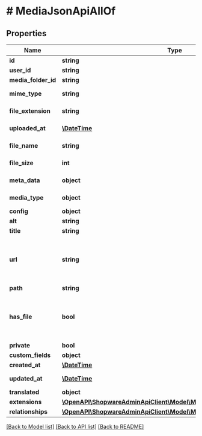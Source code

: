 # # MediaJsonApiAllOf

## Properties

Name | Type | Description | Notes
------------ | ------------- | ------------- | -------------
**id** | **string** |  | [optional]
**user_id** | **string** |  | [optional]
**media_folder_id** | **string** |  | [optional]
**mime_type** | **string** |  | [optional] [readonly]
**file_extension** | **string** |  | [optional] [readonly]
**uploaded_at** | [**\DateTime**](\DateTime.md) |  | [optional] [readonly]
**file_name** | **string** |  | [optional] [readonly]
**file_size** | **int** |  | [optional] [readonly]
**meta_data** | **object** |  | [optional] [readonly]
**media_type** | **object** |  | [optional] [readonly]
**config** | **object** |  | [optional]
**alt** | **string** |  | [optional]
**title** | **string** |  | [optional]
**url** | **string** | Runtime field, cannot be used as part of the criteria. | [optional]
**path** | **string** |  | [optional]
**has_file** | **bool** | Runtime field, cannot be used as part of the criteria. | [optional]
**private** | **bool** |  | [optional]
**custom_fields** | **object** |  | [optional]
**created_at** | [**\DateTime**](\DateTime.md) |  | [readonly]
**updated_at** | [**\DateTime**](\DateTime.md) |  | [optional] [readonly]
**translated** | **object** |  | [optional]
**extensions** | [**\OpenAPI\ShopwareAdminApiClient\Model\MediaJsonApiAllOfExtensions**](MediaJsonApiAllOfExtensions.md) |  | [optional]
**relationships** | [**\OpenAPI\ShopwareAdminApiClient\Model\MediaJsonApiAllOfRelationships**](MediaJsonApiAllOfRelationships.md) |  | [optional]

[[Back to Model list]](../../README.md#models) [[Back to API list]](../../README.md#endpoints) [[Back to README]](../../README.md)
